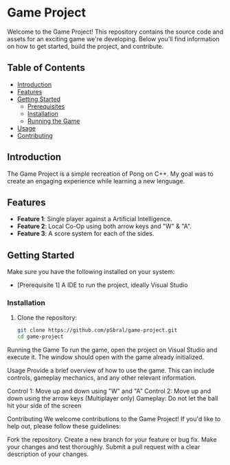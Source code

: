 # Game Project

Welcome to the Game Project! This repository contains the source code and assets for an exciting game we're developing. Below you'll find information on how to get started, build the project, and contribute.

## Table of Contents

- [Introduction](#introduction)
- [Features](#features)
- [Getting Started](#getting-started)
  - [Prerequisites](#prerequisites)
  - [Installation](#installation)
  - [Running the Game](#running-the-game)
- [Usage](#usage)
- [Contributing](#contributing)

## Introduction

The Game Project is a simple recreation of Pong on C++. My goal was to create an engaging experience while learning a new lenguage.

## Features

- **Feature 1**: Single player against a Artificial Intelligence.
- **Feature 2**: Local Co-Op using both arrow keys and "W" & "A".
- **Feature 3**: A score system for each of the sides.

## Getting Started

Make sure you have the following installed on your system:

- [Prerequisite 1] A IDE to run the project, ideally Visual Studio

### Installation

1. Clone the repository:
   ```bash
   git clone https://github.com/pSbral/game-project.git
   cd game-project
   ```

Running the Game
To run the game, open the project on Visual Studio and execute it. The window should open with the game already initialized.

Usage
Provide a brief overview of how to use the game. This can include controls, gameplay mechanics, and any other relevant information.

Control 1: Move up and down using "W" and "A"
Control 2: Move up and down using the arrow keys (Multiplayer only)
Gameplay: Do not let the ball hit your side of the screen

Contributing
We welcome contributions to the Game Project! If you'd like to help out, please follow these guidelines:

Fork the repository.
Create a new branch for your feature or bug fix.
Make your changes and test thoroughly.
Submit a pull request with a clear description of your changes.
